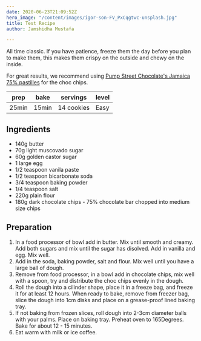 ```yaml
---
date: 2020-06-23T21:09:52Z
hero_image: "/content/images/igor-son-FV_PxCqgtwc-unsplash.jpg"
title: Test Recipe
author: Jamshidha Mustafa

---
```

<StyledParagraph>All time classic. If you have patience, freeze them the day before you plan to make them, this makes them crispy on the outside and chewy on the inside.</StyledParagraph>

For great results, we recommend using [Pump Street Chocolate's Jamaica 75% pastilles](https://pumpstreetchocolate.com/products/dark-baking-pastilles-jamaica-75-bachelors-hall-estate) for the choc chips.

| prep | bake | servings | level |
| --- | --- | --- | --- |
| 25min | 15min | 14 cookies | Easy |

## Ingredients

* <ListItem>140g butter</ListItem>
* <ListItem>70g light muscovado sugar</ListItem>
* <ListItem>60g golden castor sugar</ListItem>
* <ListItem>1 large egg</ListItem>
* <ListItem>1/2 teaspoon vanila paste</ListItem>
* <ListItem>1/2 teaspoon bicarbonate soda</ListItem>
* <ListItem>3/4 teaspoon baking powder</ListItem>
* <ListItem>1/4 teaspoon salt</ListItem>
* <ListItem>220g plain flour</ListItem>
* <ListItem>180g dark chocolate chips - 75% chocolate bar chopped into medium size chips</ListItem>

## Preparation

1. In a food processor of bowl add in butter. Mix until smooth and creamy. Add both sugars and mix until the sugar has disolved. Add in vanilla and egg. Mix well.
2. Add in the soda, baking powder, salt and flour. Mix well until you have a large ball of dough.
3. Remove from food processor, in a bowl add in chocolate chips, mix well with a spoon, try and distribute the choc chips evenly in the dough.
4. Roll the dough into a cilinder shape, place it in a freeze bag, and freeze it for at least 12 hours. When ready to bake, remove from freezer bag, slice the dough into 1cm disks and place on a grease-proof lined baking tray.
5. If not baking from frozen slices, roll dough into 2-3cm diameter balls with your palms. Place on baking tray. Preheat oven to 165Degrees. Bake for about 12 - 15 minutes.
6. Eat warm with milk or ice coffee.